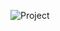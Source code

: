 ![Project](https://github.com/SrikanthGummadi/Microproject-1/assets/158243884/78d6e1ff-89b4-4476-a41b-125d2fa5d50e)
